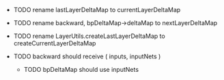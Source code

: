 - TODO rename lastLayerDeltaMap to currentLayerDeltaMap
- TODO rename backward, bpDeltaMap->deltaMap to nextLayerDeltaMap
- TODO rename LayerUtils.createLastLayerDeltaMap to createCurrentLayerDeltaMap

- TODO backward should receive ( inputs, inputNets )
    - TODO bpDeltaMap should use inputNets